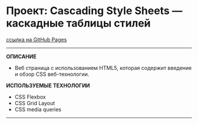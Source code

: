 # Проект: Cascading Style Sheets — каскадные таблицы стилей

[ссылка на GitHub Pages](https://m4rkelus.github.io/Digital-Design-Test-task-1/index.html "ссылка на GitHub Pages")

---

**ОПИСАНИЕ**

- Веб страница с использованием HTML5, которая содержит введение и
  обзор CSS веб-технологии.

**ИСПОЛЬЗУЕМЫЕ ТЕХНОЛОГИИ**

- CSS Flexbox
- CSS Grid Layout
- CSS media queries

---
